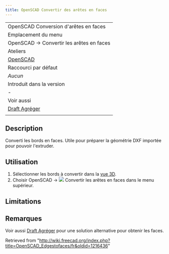 ```yaml
---
title: OpenSCAD Convertir des arêtes en faces
---
```

|  |
| --- |
| OpenSCAD Conversion d'arêtes en faces |
| Emplacement du menu |
| OpenSCAD → Convertir les arêtes en faces‏‎ |
| Ateliers |
| [OpenSCAD](/OpenSCAD_Workbench/fr "OpenSCAD Workbench/fr") |
| Raccourci par défaut |
| *Aucun* |
| Introduit dans la version |
| - |
| Voir aussi |
| [Draft Agréger](/Draft_Upgrade/fr "Draft Upgrade/fr") |
|  |

## Description

Converti les bords en faces. Utile pour préparer la géométrie DXF importée pour pouvoir l'extruder.

## Utilisation

1. Sélectionner les bords à convertir dans la [vue 3D](/3D_view/fr "3D view/fr").
2. Choisir OpenSCAD → ![](/images/OpenSCAD_Edgestofaces.svg) Convertir les arêtes en faces dans le menu supérieur.

## Limitations

## Remarques

Voir aussi [Draft Agréger](/Draft_Upgrade/fr "Draft Upgrade/fr") pour une solution alternative pour obtenir les faces.

Retrieved from "<http://wiki.freecad.org/index.php?title=OpenSCAD_Edgestofaces/fr&oldid=1216436>"